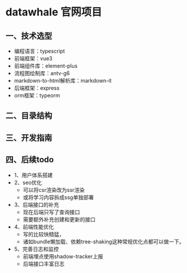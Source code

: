 # datawhale 官网项目

## 一、技术选型
- 编程语言：typescript
- 前端框架：vue3
- 前端组件库：element-plus
- 流程图绘制库：antv-g6
- markdown-to-html解析库：markdown-it
- 后端框架：express
- orm框架：typeorm

## 二、目录结构

## 三、开发指南

## 四、后续todo
- 1、用户体系搭建
- 2、seo优化
  - 可以将csr渲染改为ssr渲染
  - 或将学习内容拆成ssg单独部署
- 3、后端接口的补充
  - 现在后端只写了查询接口
  - 需要额外补充创建和更新的接口
- 4、前端性能优化
  - 写的比较快糙猛，
  - 诸如bundle懒加载、依赖tree-shaking这种常规优化点都可以做一下。
- 5、完善日志和监控
  - 前端埋点使用shadow-tracker上报
  - 后端接口丰富日志